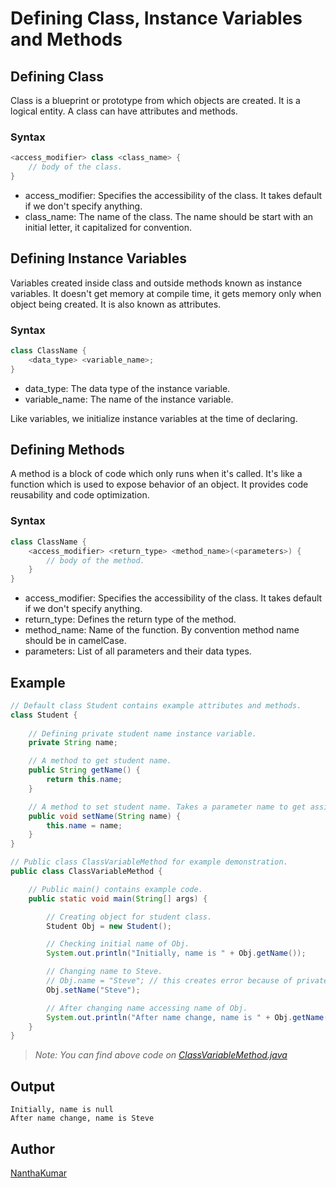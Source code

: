 # Defining Class, Instance Variables and Methods


## Defining Class
Class is a blueprint or prototype from which objects are created. It is a logical entity.
A class can have attributes and methods.

### Syntax
```java
<access_modifier> class <class_name> {
    // body of the class.
}
```
- access_modifier: Specifies the accessibility of the class. It takes default if we don't specify anything.
- class_name: The name of the class. The name should be start with an initial letter, it capitalized for convention.


## Defining Instance Variables
Variables created inside class and outside methods known as instance variables. It doesn't get memory at
compile time, it gets memory only when object being created. It is also known as attributes.

### Syntax
```java
class ClassName {
    <data_type> <variable_name>;
}
```
- data_type: The data type of the instance variable.
- variable_name: The name of the instance variable.

Like variables, we initialize instance variables at the time of declaring.


## Defining Methods
A method is a block of code which only runs when it's called. It's like a function which is used to
expose behavior of an object. It provides code reusability and code optimization.

### Syntax
```java
class ClassName {
    <access_modifier> <return_type> <method_name>(<parameters>) {
        // body of the method.
    }
}
```
- access_modifier: Specifies the accessibility of the class. It takes default if we don't specify anything.
- return_type: Defines the return type of the method.
- method_name: Name of the function. By convention method name should be in camelCase.
- parameters: List of all parameters and their data types.


## Example
```java
// Default class Student contains example attributes and methods.
class Student {
    
    // Defining private student name instance variable.
    private String name;

    // A method to get student name.
    public String getName() {
        return this.name;
    }

    // A method to set student name. Takes a parameter name to get assigned.
    public void setName(String name) {
        this.name = name;
    }
}

// Public class ClassVariableMethod for example demonstration.
public class ClassVariableMethod {

    // Public main() contains example code.
    public static void main(String[] args) {

        // Creating object for student class.
        Student Obj = new Student();

        // Checking initial name of Obj.
        System.out.println("Initially, name is " + Obj.getName());

        // Changing name to Steve.
        // Obj.name = "Steve"; // this creates error because of private modifier.
        Obj.setName("Steve");

        // After changing name accessing name of Obj.
        System.out.println("After name change, name is " + Obj.getName());
    }
}
```
> *Note: You can find above code on [ClassVariableMethod.java](ClassVariableMethod.java)*


## Output
```
Initially, name is null
After name change, name is Steve
```


## Author
[NanthaKumar](https://github.com/nknantha "NanthaKumar's Profile")
